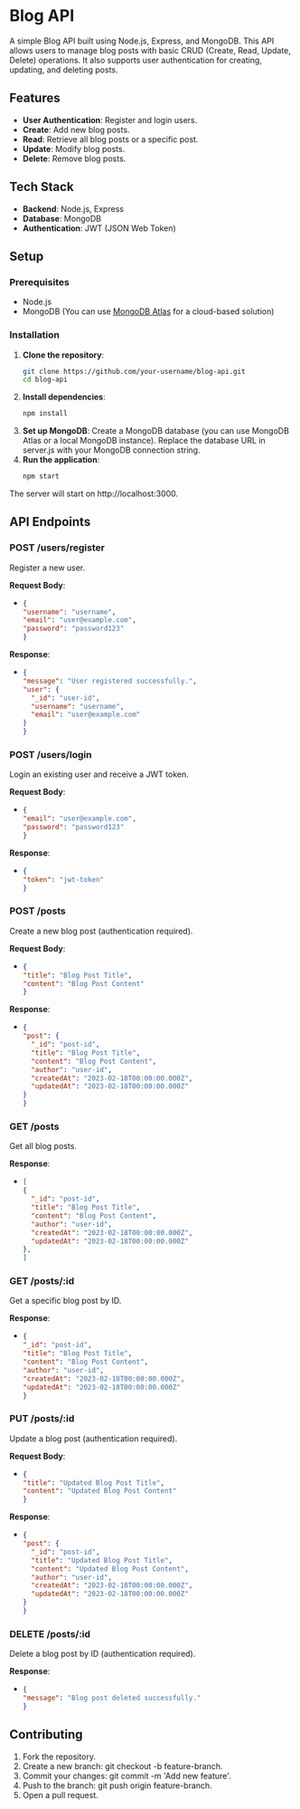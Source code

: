 # Blog API

A simple Blog API built using Node.js, Express, and MongoDB. This API allows users to manage blog posts with basic CRUD (Create, Read, Update, Delete) operations. It also supports user authentication for creating, updating, and deleting posts.

## Features
- **User Authentication**: Register and login users.
- **Create**: Add new blog posts.
- **Read**: Retrieve all blog posts or a specific post.
- **Update**: Modify blog posts.
- **Delete**: Remove blog posts.

## Tech Stack
- **Backend**: Node.js, Express
- **Database**: MongoDB
- **Authentication**: JWT (JSON Web Token)

## Setup

### Prerequisites
- Node.js
- MongoDB (You can use [MongoDB Atlas](https://www.mongodb.com/cloud/atlas) for a cloud-based solution)

### Installation

1. **Clone the repository**:
   ```bash
   git clone https://github.com/your-username/blog-api.git
   cd blog-api
2. **Install dependencies**:
   ```bash
   npm install
3. **Set up MongoDB**:
   Create a MongoDB database (you can use MongoDB Atlas or a local MongoDB instance).
   Replace the database URL in server.js with your MongoDB connection string.
4. **Run the application**:
   ```bash
   npm start
The server will start on http://localhost:3000.

## API Endpoints

### POST /users/register

Register a new user.

**Request Body**:
- ```json
  {
  "username": "username",
  "email": "user@example.com",
  "password": "password123"
  }


**Response**:
- ```json
  {
  "message": "User registered successfully.",
  "user": {
    "_id": "user-id",
    "username": "username",
    "email": "user@example.com"
  }
  }


### POST /users/login

Login an existing user and receive a JWT token.

**Request Body**:
- ```json
  {
  "email": "user@example.com",
  "password": "password123"
  }

**Response**:
- ```json
  {
  "token": "jwt-token"
  }


### POST /posts

Create a new blog post (authentication required).

**Request Body**:
- ```json
  {
  "title": "Blog Post Title",
  "content": "Blog Post Content"
  }

**Response**:
- ```json
  {
  "post": {
    "_id": "post-id",
    "title": "Blog Post Title",
    "content": "Blog Post Content",
    "author": "user-id",
    "createdAt": "2023-02-18T00:00:00.000Z",
    "updatedAt": "2023-02-18T00:00:00.000Z"
  }
  }


### GET /posts

Get all blog posts.

**Response**:
- ```json
  [
  {
    "_id": "post-id",
    "title": "Blog Post Title",
    "content": "Blog Post Content",
    "author": "user-id",
    "createdAt": "2023-02-18T00:00:00.000Z",
    "updatedAt": "2023-02-18T00:00:00.000Z"
  },
  ]

### GET /posts/:id

Get a specific blog post by ID.

**Response**:
- ```json
  {
  "_id": "post-id",
  "title": "Blog Post Title",
  "content": "Blog Post Content",
  "author": "user-id",
  "createdAt": "2023-02-18T00:00:00.000Z",
  "updatedAt": "2023-02-18T00:00:00.000Z"
  }

### PUT /posts/:id

Update a blog post (authentication required).

**Request Body**:
- ```json
  {
  "title": "Updated Blog Post Title",
  "content": "Updated Blog Post Content"
  }

**Response**:
- ```json
  {
  "post": {
    "_id": "post-id",
    "title": "Updated Blog Post Title",
    "content": "Updated Blog Post Content",
    "author": "user-id",
    "createdAt": "2023-02-18T00:00:00.000Z",
    "updatedAt": "2023-02-18T00:00:00.000Z"
  }
  }


### DELETE /posts/:id

Delete a blog post by ID (authentication required).

**Response**:
- ```json
  {
  "message": "Blog post deleted successfully."
  }

## Contributing

1. Fork the repository.
2. Create a new branch: git checkout -b feature-branch.
3. Commit your changes: git commit -m 'Add new feature'.
4. Push to the branch: git push origin feature-branch.
5. Open a pull request.

